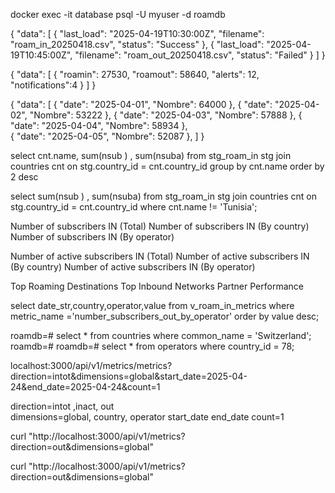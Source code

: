 docker exec -it database psql -U myuser -d roamdb

{
  "data": [
    {
      "last_load": "2025-04-19T10:30:00Z",
      "filename": "roam_in_20250418.csv",
      "status": "Success"
    },
    {
      "last_load": "2025-04-19T10:45:00Z",
      "filename": "roam_out_20250418.csv",
      "status": "Failed"
    }
  ]
}


{
  "data": [
    {
      "roamin": 27530,
      "roamout": 58640,
      "alerts": 12,
      "notifications":4
    }
  ]
}


{
  "data": [
    {
      "date": "2025-04-01",
      "Nombre": 64000
    },
    {
      "date": "2025-04-02",
      "Nombre": 53222
    },
    {
      "date": "2025-04-03",
      "Nombre": 57888
    },
    {
      "date": "2025-04-04",
      "Nombre": 58934
    },       
    {
      "date": "2025-04-05",
      "Nombre": 52087
    },
  ]
}



select cnt.name, sum(nsub ) ,  sum(nsuba)
from stg_roam_in stg join countries cnt on stg.country_id = cnt.country_id
group by cnt.name
order by 2 desc


select  sum(nsub ) ,  sum(nsuba)
from stg_roam_in stg join countries cnt on stg.country_id = cnt.country_id
where cnt.name != 'Tunisia';






Number of subscribers IN (Total)
Number of subscribers IN (By country)
Number of subscribers IN (By operator)

Number of active subscribers IN (Total)
Number of active subscribers IN (By country)
Number of active subscribers IN (By operator)


Top Roaming Destinations
Top Inbound Networks
Partner Performance











select date_str,country,operator,value from v_roam_in_metrics 
where  metric_name ='number_subscribers_out_by_operator' order by value desc;


roamdb=# select * from countries where common_name = 'Switzerland';
roamdb=# 
roamdb=# select * from operators where country_id = 78;







localhost:3000/api/v1/metrics/metrics?direction=intot&dimensions=global&start_date=2025-04-24&end_date=2025-04-24&count=1


direction=intot ,inact, out  
dimensions=global, country, operator
start_date
end_date
count=1

curl "http://localhost:3000/api/v1/metrics?direction=out&dimensions=global"


curl "http://localhost:3000/api/v1/metrics?direction=out&dimensions=global"



